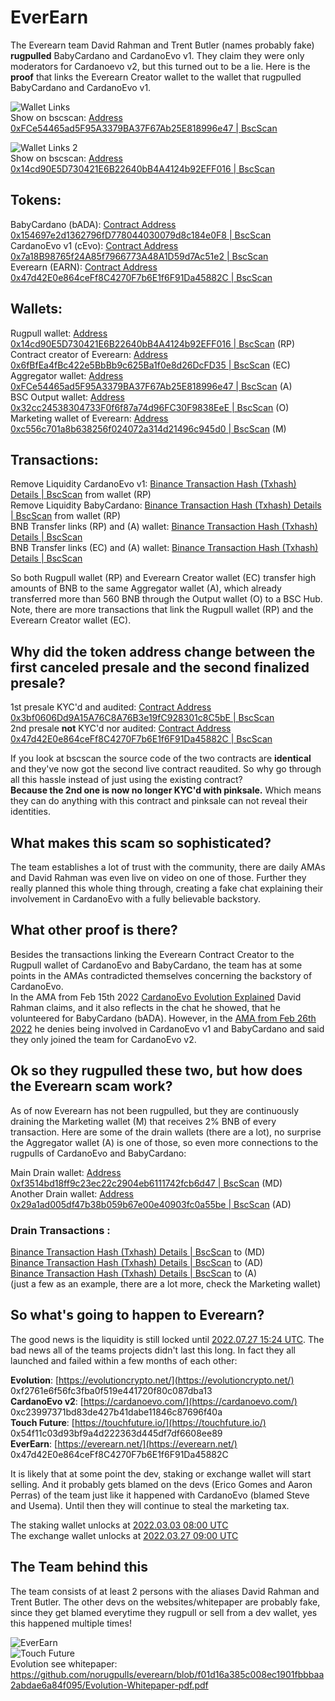 # EverEarn
The Everearn team David Rahman and Trent Butler (names probably fake) **rugpulled** BabyCardano and CardanoEvo v1. They claim they were only moderators for Cardanoevo v2, but this turned out to be a lie. Here is the **proof** that links the Everearn Creator wallet to the wallet that rugpulled BabyCardano and CardanoEvo v1.

![Wallet Links](wallet_links.png)  
Show on bscscan: [Address 0xFCe54465ad5F95A3379BA37F67Ab25E818996e47 | BscScan](https://bscscan.com/address/0xFCe54465ad5F95A3379BA37F67Ab25E818996e47)

![Wallet Links 2](wallet_links2.png)  
Show on bscscan: [Address 0x14cd90E5D730421E6B22640bB4A4124b92EFF016 | BscScan](https://bscscan.com/address/0x14cd90E5D730421E6B22640bB4A4124b92EFF016)

## Tokens:

BabyCardano (bADA):  [Contract Address 0x154697e2d1362796fD778044030079d8c184e0F8 | BscScan](https://bscscan.com/address/0x154697e2d1362796fD778044030079d8c184e0F8)  
CardanoEvo v1 (cEvo):  [Contract Address 0x7a18B98765f24A85f7966773A48A1D59d7Ac51e2 | BscScan](https://bscscan.com/address/0x7a18B98765f24A85f7966773A48A1D59d7Ac51e2)   
Everearn (EARN):  [Contract Address 0x47d42E0e864ceFf8C4270F7b6E1f6F91Da45882C | BscScan](https://bscscan.com/address/0x47d42E0e864ceFf8C4270F7b6E1f6F91Da45882C) 

## Wallets:

Rugpull wallet:  [Address 0x14cd90E5D730421E6B22640bB4A4124b92EFF016 | BscScan](https://bscscan.com/address/0x14cd90E5D730421E6B22640bB4A4124b92EFF016)  (RP)  
Contract creator of Everearn:  [Address 0x6fBfEa4fBc422e5BbBb9c625Ba1f0e8d26DcFD35 | BscScan](https://bscscan.com/address/0x6fBfEa4fBc422e5BbBb9c625Ba1f0e8d26DcFD35)  (EC)  
Aggregator wallet:  [Address 0xFCe54465ad5F95A3379BA37F67Ab25E818996e47 | BscScan](https://bscscan.com/address/0xFCe54465ad5F95A3379BA37F67Ab25E818996e47)  (A)  
BSC Output wallet:  [Address 0x32cc24538304733F0f6f87a74d96FC30F9838EeE | BscScan](https://bscscan.com/address/0x32cc24538304733F0f6f87a74d96FC30F9838EeE)  (O)  
Marketing wallet of Everearn: [Address 0xc556c701a8b638256f024072a314d21496c945d0 | BscScan](https://bscscan.com/address/0xc556c701a8b638256f024072a314d21496c945d0) (M)  

## Transactions:

Remove Liquidity CardanoEvo v1:  [Binance Transaction Hash (Txhash) Details | BscScan](https://bscscan.com/tx/0x55285f5e84ba5c3fdccb3455e01670370235811509e13481f9403d3f189e0ea2)  from wallet (RP)  
Remove Liquidity BabyCardano:  [Binance Transaction Hash (Txhash) Details | BscScan](https://bscscan.com/tx/0xd9eb023c2cde7dc929a95934a154c936a940b072ebbb76ab9d616cc78d24a8c5)  from wallet (RP)  
BNB Transfer links (RP) and (A) wallet:  [Binance Transaction Hash (Txhash) Details | BscScan](https://bscscan.com/tx/0x2fb2b7861525021af52527747ea6d420b37738a58eccae91ac35bead98d96204)   
BNB Transfer links (EC) and (A) wallet:  [Binance Transaction Hash (Txhash) Details | BscScan](https://bscscan.com/tx/0xef943ce652c091acbb5a252764a23432cdb746784b4ccb0291c5da85b1998606) 


So both Rugpull wallet (RP) and Everearn Creator wallet (EC) transfer high amounts of BNB to the same Aggregator wallet (A), which already transferred more than 560 BNB through the Output wallet (O) to a BSC Hub.  
Note, there are more transactions that link the Rugpull wallet (RP) and the Everearn Creator wallet (EC).

## Why did the token address change between the first canceled presale and the second finalized presale?

1st presale KYC'd and audited: [Contract Address 0x3bf0606Dd9A15A76C8A76B3e19fC928301c8C5bE | BscScan](https://bscscan.com/address/0x3bf0606Dd9A15A76C8A76B3e19fC928301c8C5bE)  
2nd presale **not** KYC'd nor audited: [Contract Address 0x47d42E0e864ceFf8C4270F7b6E1f6F91Da45882C | BscScan](https://bscscan.com/address/0x47d42E0e864ceFf8C4270F7b6E1f6F91Da45882C)

If you look at bscscan the source code of the two contracts are **identical** and they've now got the second live contract reaudited. So why go through all this hassle instead of just using the existing contract?  
**Because the 2nd one is now no longer KYC'd with pinksale.** Which means they can do anything with this contract and pinksale can not reveal their identities.

## What makes this scam so sophisticated?

The team establishes a lot of trust with the community, there are daily AMAs and David Rahman was even live on video on one of those. Further they really planned this whole thing through, creating a fake chat explaining their involvement in CardanoEvo with a fully believable backstory. 

## What other proof is there?

Besides the transactions linking the Everearn Contract Creator to the Rugpull wallet of CardanoEvo and BabyCardano, the team has at some points in the AMAs contradicted themselves concerning the backstory of CardanoEvo.   
In the AMA from Feb 15th 2022  [CardanoEvo Evolution Explained](https://www.youtube.com/watch?v=7BE0c29wshg&t=18m5s "CardanoEvo Evolution Explained 2/15/22") David Rahman claims, and it also reflects in the chat he showed, that he volunteered for BabyCardano (bADA). However, in the [AMA from Feb 26th 2022](https://www.youtube.com/watch?v=RUiqQAMHsHc&t=56m16s) he denies being involved in CardanoEvo v1 and BabyCardano and said they only joined the team for CardanoEvo v2.

## Ok so they rugpulled these two, but how does the Everearn scam work?

As of now Everearn has not been rugpulled, but they are continuously draining the Marketing wallet (M) that receives 2% BNB of every transaction. Here are some of the drain wallets (there are a lot), no surprise the Aggregator wallet (A) is one of those, so even more connections to the rugpulls of CardanoEvo and BabyCardano:

Main Drain wallet: [Address 0xf3514bd18ff9c23ec22c2904eb6111742fcb6d47 | BscScan](https://bscscan.com/address/0xf3514bd18ff9c23ec22c2904eb6111742fcb6d47) (MD)  
Another Drain wallet: [Address 0x29a1ad005df47b38b059b67e00e40903fc0a55be | BscScan](https://bscscan.com/address/0x29a1ad005df47b38b059b67e00e40903fc0a55be) (AD)

### Drain Transactions :
[Binance Transaction Hash (Txhash) Details | BscScan](https://bscscan.com/tx/0xcb184983f93ed4d57f9634735cf262b944eda95308c8f462beae21d0964e4153) to (MD)  
[Binance Transaction Hash (Txhash) Details | BscScan](https://bscscan.com/tx/0x638e442dd655e4f0239bbf4717b6b75a8969d9c30148cfb3f63b4edaa6ccecf3) to (AD)  
[Binance Transaction Hash (Txhash) Details | BscScan](https://bscscan.com/tx/0x64550a5f131c7936c43dd5fe42d134f0d2c5fd0159ff92ed34f67b85134f7a1f) to (A)  
(just a few as an example, there are a lot more, check the Marketing wallet)

## So what's going to happen to Everearn?

The good news is the liquidity is still locked until [2022.07.27 15:24 UTC](https://www.pinksale.finance/#/pinklock/record/17497?chain=BSC). The bad news all of the teams projects didn't last this long.  In fact they all launched and failed within a few months of each other:

**Evolution**: [https://evolutioncrypto.net/](https://evolutioncrypto.net/)  0xf2761e6f56fc3fba0f519e441720f80c087dba13   
**CardanoEvo v2**: [https://cardanoevo.com/](https://cardanoevo.com/)  0xc23997371bd83de427b41dabe11846c87696f40a  
**Touch Future**: [https://touchfuture.io/](https://touchfuture.io/)  0x54f11c03d93bf9a4d222363d445df7df6608ee89  
**EverEarn**: [https://everearn.net/](https://everearn.net/) 0x47d42E0e864ceFf8C4270F7b6E1f6F91Da45882C

It is likely that at some point the dev, staking or exchange wallet will start selling. And it probably gets blamed on the devs (Erico Gomes and Aaron Perras) of the team just like it happened with CardanoEvo (blamed Steve and Usema). Until then they will continue to steal the marketing tax.

The staking wallet unlocks at [2022.03.03 08:00 UTC](https://www.pinksale.finance/#/pinklock/record/17404?chain=BSC)  
The exchange wallet unlocks at [2022.03.27 09:00 UTC](https://www.pinksale.finance/#/pinklock/record/17403?chain=BSC)

## The Team behind this

The team consists of at least 2 persons with the aliases David Rahman and Trent Butler. 
The other devs on the websites/whitepaper are probably fake, since they get blamed everytime they rugpull or sell from a dev wallet, yes this happened multiple times! 

![EverEarn](everearn_team.png)  
![Touch Future](touch_future_cardano_evo_team.png)  
Evolution see whitepaper: https://github.com/norugpulls/everearn/blob/f01d16a385c008ec1901fbbbaa2abdae6a84f095/Evolution-Whitepaper-pdf.pdf
